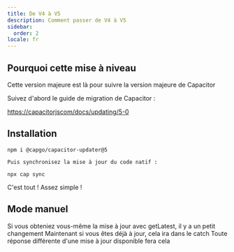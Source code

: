 ```yaml
---
title: De V4 à V5
description: Comment passer de V4 à V5
sidebar:
  order: 2
locale: fr
---
```


## Pourquoi cette mise à niveau

Cette version majeure est là pour suivre la version majeure de Capacitor

Suivez d'abord le guide de migration de Capacitor :

[https://capacitorjscom/docs/updating/5-0](https://capacitorjscom/docs/updating/5-0/)

## Installation

`npm i @capgo/capacitor-updater@5`

`Puis synchronisez la mise à jour du code natif :`

`npx cap sync`

C'est tout ! Assez simple !

## Mode manuel

Si vous obteniez vous-même la mise à jour avec getLatest, il y a un petit changement
Maintenant si vous êtes déjà à jour, cela ira dans le catch
Toute réponse différente d'une mise à jour disponible fera cela